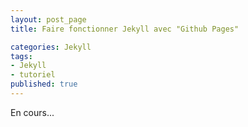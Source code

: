 ```yaml
---
layout: post_page
title: Faire fonctionner Jekyll avec "Github Pages"

categories: Jekyll
tags:
- Jekyll
- tutoriel
published: true
---
```


En cours...